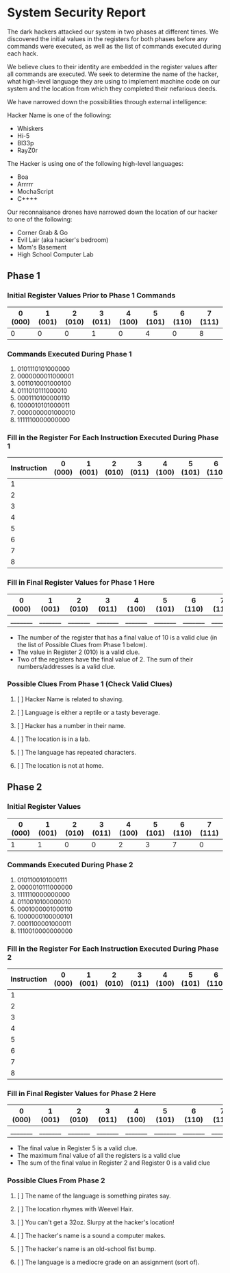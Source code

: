 # System Security Report

The dark hackers attacked our system in two phases at different times. We discovered the initial values in the registers for both phases before any commands were executed, as well as the list of commands executed during each hack. 

We believe clues to their identity are embedded in the register values after all commands are executed. We seek to determine the name of the hacker, what high-level language they are using to implement machine code on our system and the location from which they completed their nefarious deeds.

We have narrowed down the possibilities through external intelligence:

Hacker Name is one of the following:

* Whiskers
* Hi-5
* Bl33p
* RayZ0r

The Hacker is using one of the following high-level languages:

* Boa
* Arrrrr
* MochaScript
* C++++

Our reconnaisance drones have narrowed down the location of our hacker to one of the following:

* Corner Grab & Go
* Evil Lair (aka hacker's bedroom)
* Mom's Basement
* High School Computer Lab

## Phase 1

### Initial Register Values Prior to Phase 1 Commands

| 0 (000) | 1 (001) | 2 (010) | 3 (011) | 4 (100) | 5 (101) | 6 (110) | 7 (111) |
|---------|---------|---------|---------|---------|---------|---------|---------|
|    0    |    0    |    0    |    1    |    0    |    4    |    0    |    8    |

### Commands Executed During Phase 1

1. 0101110101000000
2. 0000000011000001
3. 0011010001000100 
4. 0111010111000010 
5. 0001110100000110
6. 1000010101000011
7. 0000000001000010
8. 1111110000000000

### Fill in the Register For Each Instruction Executed During Phase 1

| Instruction | 0 (000) | 1 (001) | 2 (010) | 3 (011) | 4 (100) | 5 (101) | 6 (110) | 7 (111) |
|-------------|---------|---------|---------|---------|---------|---------|---------|---------|
|       1     |         |         |         |         |         |         |         |         |
|       2     |         |         |         |         |         |         |         |         |
|       3     |         |         |         |         |         |         |         |         |
|       4     |         |         |         |         |         |         |         |         |
|       5     |         |         |         |         |         |         |         |         |
|       6     |         |         |         |         |         |         |         |         |
|       7     |         |         |         |         |         |         |         |         |
|       8     |         |         |         |         |         |         |         |         |


### Fill in Final Register Values for Phase 1 Here

| 0 (000) | 1 (001) | 2 (010) | 3 (011) | 4 (100) | 5 (101) | 6 (110) | 7 (111) |
|---------|---------|---------|---------|---------|---------|---------|---------|
| _______ | _______ | _______ | _______ | _______ | _______ | _______ | _______ |

* The number of the register that has a final value of 10 is a valid clue (in the list of Possible Clues from Phase 1 below).
* The value in Register 2 (010) is a valid clue.
* Two of the registers have the final value of 2. The sum of their numbers/addresses is a valid clue.

### Possible Clues From Phase 1 (Check Valid Clues)

   1. [ ] Hacker Name is related to shaving.

   2. [ ] Language is either a reptile or a tasty beverage.

   3. [ ] Hacker has a number in their name.

   4. [ ] The location is in a lab.

   5. [ ] The language has repeated characters.

   6. [ ] The location is not at home.

## Phase 2 

### Initial Register Values

| 0 (000) | 1 (001) | 2 (010) | 3 (011) | 4 (100) | 5 (101) | 6 (110) | 7 (111) |
|---------|---------|---------|---------|---------|---------|---------|---------|
|    1    |    1    |    0    |    0    |    2    |    3    |    7    |    0    |

### Commands Executed During Phase 2

1. 0101100101000111
2. 0000010111000000
3. 1111110000000000
4. 0110010100000010
5. 0001000001000110
6. 1000000100000101
7. 0001100001000011
8. 1110010000000000

### Fill in the Register For Each Instruction Executed During Phase 2

| Instruction | 0 (000) | 1 (001) | 2 (010) | 3 (011) | 4 (100) | 5 (101) | 6 (110) | 7 (111) |
|-------------|---------|---------|---------|---------|---------|---------|---------|---------|
|       1     |         |         |         |         |         |         |         |         |
|       2     |         |         |         |         |         |         |         |         |
|       3     |         |         |         |         |         |         |         |         |
|       4     |         |         |         |         |         |         |         |         |
|       5     |         |         |         |         |         |         |         |         |
|       6     |         |         |         |         |         |         |         |         |
|       7     |         |         |         |         |         |         |         |         |
|       8     |         |         |         |         |         |         |         |         |


### Fill in Final Register Values for Phase 2 Here

| 0 (000) | 1 (001) | 2 (010) | 3 (011) | 4 (100) | 5 (101) | 6 (110) | 7 (111) |
|---------|---------|---------|---------|---------|---------|---------|---------|
| _______ | _______ | _______ | _______ | _______ | _______ | _______ | _______ |

* The final value in Register 5 is a valid clue.
* The maximum final value of all the registers is a valid clue
* The sum of the final value in Register 2 and Register 0 is a valid clue

### Possible Clues From Phase 2

   1. [ ] The name of the language is something pirates say.

   2. [ ] The location rhymes with Weevel Hair.

   3. [ ] You can't get a 32oz. Slurpy at the hacker's location!

   4. [ ] The hacker's name is a sound a computer makes.

   5. [ ] The hacker's name is an old-school fist bump.

   6. [ ] The language is a mediocre grade on an assignment (sort of).

